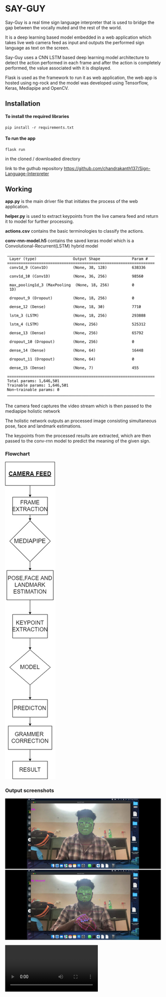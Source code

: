 # SAY-GUY

Say-Guy is a real time sign language interpreter that is used to bridge the gap between the vocally muted and the rest of the world.

It is a deep learning based model embedded in a web application which takes live web camera feed as input and outputs the performed sign language as text on the screen.

Say-Guy uses a CNN LSTM based deep learning model architecture to detect the action performed in each frame and after the action is completely performed, the value associated with it is displayed.

Flask is used as the framework to run it as web application, the web app is hosted using ng-rock and the model was developed using Tensorflow, Keras, Mediapipe and OpenCV. 

## Installation

#### To install the required libraries
```
pip install -r requirements.txt
```

#### To run the app
```
flask run
```

in the cloned / downloaded directory

link to the guthub repository
https://github.com/chandrakanth137/Sign-Language-Interpreter


## Working

__app.py__ is the main driver file that initiates the process of the web application.

__helper.py__ is used to extract keypoints from the live camera feed and return it to model for further processing.

__actions.csv__ contains the basic terminologies to classify the actions.

**conv-rnn-model.h5** contains the saved keras model which is a Convolutional-Recurrent(LSTM) hybrid model

![](https://github.com/chandrakanth137/Sign-Language-Interpreter/blob/main/model%20arch.jpeg)

The camera feed captures the video stream which is then passed to the mediapipe holistic network

The holistic network outputs an processed image consisting simultaneous pose, face and landmark estimations. 

The keypoints from the processed results are extracted, which are then passed to the conv-rnn model to predict the meaning of the given sign.

### Flowchart
![](https://github.com/chandrakanth137/Sign-Language-Interpreter/blob/main/flowchart.jpeg)

### Output screenshots
![](https://github.com/chandrakanth137/Sign-Language-Interpreter/blob/main/output1.jpeg)
![](https://github.com/chandrakanth137/Sign-Language-Interpreter/blob/main/output2.jpeg)

![](https://github.com/chandrakanth137/Sign-Language-Interpreter/blob/main/output3.mp4)






